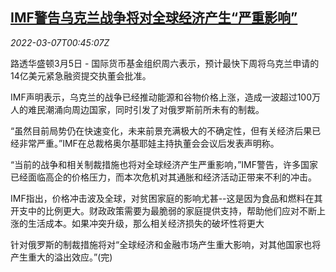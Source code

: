 <!--1646614863000-->
[IMF警告乌克兰战争将对全球经济产生“严重影响”](https://cn.reuters.com/article/imf-warning-uraine-crisis-impact-0305-sa-idCNKBS2L401T)
------

<div><i>2022-03-07T00:45:07Z</i></div><p>路透华盛顿3月5日 - 国际货币基金组织周六表示，预计最快下周将乌克兰申请的14亿美元紧急融资提交执董会批准。</p><p>IMF声明表示，乌克兰的战争已经推动能源和谷物价格上涨，造成一波超过100万人的难民潮涌向周边国家，同时引发了对俄罗斯前所未有的制裁。</p><p>“虽然目前局势仍在快速变化，未来前景充满极大的不确定性，但有关经济后果已经非常严重。”IMF在总裁格奥尔基耶娃主持执董会会议后发表声明称。</p><p>“当前的战争和相关制裁措施也将对全球经济产生严重影响，”IMF警告，许多国家已经面临高企的价格压力，而本次危机对其通胀和经济活动正带来不利的冲击。</p><p>IMF指出，价格冲击波及全球，对贫困家庭的影响尤甚--这是因为食品和燃料在其开支中的比例更大。财政政策需要为最脆弱的家庭提供支持，帮助他们应对不断上涨的生活成本。如果冲突升级，那么相关经济损失的破坏性将更大</p><p>针对俄罗斯的制裁措施将对“全球经济和金融市场产生重大影响，对其他国家也将产生重大的溢出效应。”(完)</p>
